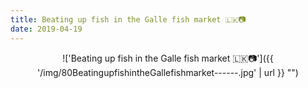```yaml
---
title: Beating up fish in the Galle fish market 🇱🇰📷
date: 2019-04-19
---
```


<center>!['Beating up fish in the Galle fish market 🇱🇰📷']({{ '/img/80BeatingupfishintheGallefishmarket------.jpg' | url }} "")</center>